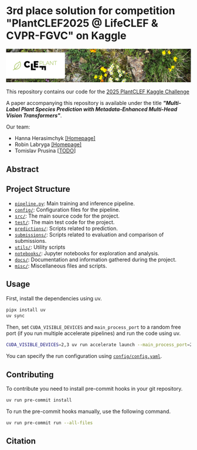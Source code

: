 # 3rd place solution for competition "PlantCLEF2025 @ LifeCLEF & CVPR-FGVC" on Kaggle

![Banner Image of PlantCLEF 2025](./docs/banner.png)

This repository contains our code for the [2025 PlantCLEF Kaggle Challenge](https://www.kaggle.com/competitions/plantclef-2025/overview)

A paper accompanying this repository is available under the title ***"Multi-Label Plant Species Prediction with Metadata-Enhanced Multi-Head Vision Transformers"***.

Our team:
- Hanna Herasimchyk [[Homepage]](https://geranium12.github.io/)
- Robin Labryga [[Homepage]](https://robinlabryga.github.io/)
- Tomislav Prusina [[TODO]()]

## Abstract

<!-- TODO -->

## Project Structure

- [`pipeline.py`](./pipeline.py): Main training and inference pipeline.
- [`config/`](./config/): Configuration files for the pipeline.
- [`src/`](./src/): The main source code for the project.
- [`test/`](./test/): The main test code for the project.
- [`predictions/`](./predictions/): Scripts related to prediction.
- [`submissions/`](./submissions/): Scripts related to evaluation and comparison of submissions.
- [`utils/`](./utils/): Utility scripts
- [`notebooks/`](./notebooks/): Jupyter notebooks for exploration and analysis.
- [`docs/`](./docs/): Documentation and information gathered during the project.
- [`misc/`](./misc/): Miscellaneous files and scripts.

## Usage

First, install the dependencies using uv.

```bash
pipx install uv
uv sync
```

Then, set `CUDA_VISIBLE_DEVICES` and `main_process_port` to a random free port (if you run multiple accelerate pipelines) and run the code using uv.

```bash
CUDA_VISIBLE_DEVICES=2,3 uv run accelerate launch --main_process_port=29523 pipeline.py
```

You can specify the run configuration using [`config/config.yaml`](./config/config.yaml).

## Contributing

To contribute you need to install pre-commit hooks in your git repository.

```bash
uv run pre-commit install
```

To run the pre-commit hooks manually, use the following command.

```bash
uv run pre-commit run --all-files
```

## Citation

<!-- TODO -->
